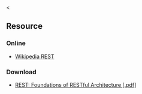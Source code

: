 &lt;

Resource
--------

### Online

-   [Wikipedia REST](http://en.wikipedia.org/wiki/Representational_State_Transfer)

### Download

-   [REST: Foundations of RESTful Architecture \[.pdf\]](http://refcardz.dzone.com/refcardz/rest-foundations-restful)
